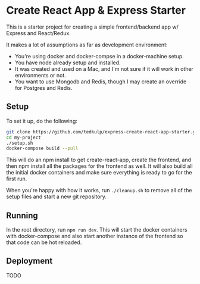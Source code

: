 # Create React App & Express Starter

This is a starter project for creating a simple frontend/backend app w/ Express and React/Redux.

It makes a lot of assumptions as far as development environment:

* You're using docker and docker-compse in a docker-machine setup.
* You have node already setup and installed.
* It was created and used on a Mac, and I'm not sure if it will work in other environments or not.
* You want to use Mongodb and Redis, though I may create an override for Postgres and Redis.

## Setup

To set it up, do the following:

```bash
git clone https://github.com/tedkulp/express-create-react-app-starter.git my-project
cd my-project
./setup.sh
docker-compose build --pull
```

This will do an npm install to get create-react-app, create the frontend, and then npm install
all the packages for the frontend as well. It will also build all the initial docker containers
and make sure everything is ready to go for the first run.

When you're happy with how it works, run `./cleanup.sh` to remove all of the setup files
and start a new git repository.

## Running

In the root directory, run `npm run dev`. This will start the docker containers with docker-compose
and also start another instance of the frontend so that code can be hot reloaded.

## Deployment

TODO
